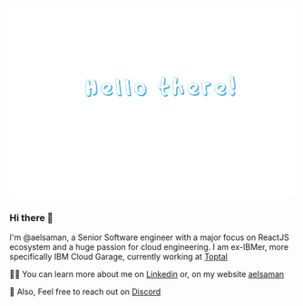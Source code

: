 
![hero](/images/hello-there-hero.png "Hello there!")


### Hi there 👋

I'm @aelsaman, a Senior Software engineer with a major focus on ReactJS ecosystem and a huge passion for cloud engineering. I am ex-IBMer, more specifically IBM Cloud Garage, currently working at [Toptal](https://www.toptal.com/resume/alaa-elsaman)


👩‍💻 You can learn more about me on [Linkedin](https://www.linkedin.com/in/aelsaman/) or, on my website [aelsaman](https://aelsaman.github.io)

<!--
[![Alaa's GitHub stats](https://github-readme-stats.vercel.app/api?username=aelsaman)](https://github.com/anuraghazra/github-readme-stats)
-->

<!--
✨ You can follow me on Twitter 
-->

💌 Also, Feel free to reach out on [Discord](https://discordapp.com/users/aelsaman)

<!--
**aelsaman/aelsaman** is a ✨ _special_ ✨ repository because its `README.md` (this file) appears on your GitHub profile.

Here are some ideas to get you started:

- 🔭 I’m currently working on ...
- 🌱 I’m currently learning ...
- 👯 I’m looking to collaborate on ...
- 🤔 I’m looking for help with ...
- 💬 Ask me about ...
- 📫 How to reach me: ...
- 😄 Pronouns: ...
- ⚡ Fun fact: ...
-->
